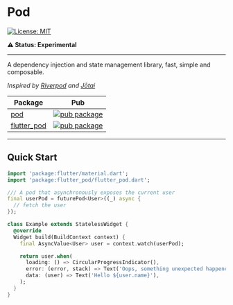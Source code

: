 # Pod

[![License: MIT][license_badge]][license_link]

**⚠️ Status: Experimental**

---

A dependency injection and state management library, fast, simple and composable.

_Inspired by [Riverpod][riverpod_link] and [Jōtai][jotai_link]_

| Package                              | Pub                                                           |
| ------------------------------------ | ------------------------------------------------------------- |
| [pod][pod_git_link]                  | [![pub package][pod_pub_badge]][pod_pub_link]                 |
| [flutter_pod][flutter_pod_git_link]  | [![pub package][flutter_pod_pub_badge]][flutter_pod_pub_link] |

---

## Quick Start

```dart
import 'package:flutter/material.dart';
import 'package:flutter_pod/flutter_pod.dart';

/// A pod that asynchronously exposes the current user
final userPod = futurePod<User>((_) async {
  // fetch the user
});

class Example extends StatelessWidget {
  @override
  Widget build(BuildContext context) {
    final AsyncValue<User> user = context.watch(userPod);

    return user.when(
      loading: () => CircularProgressIndicator(),
      error: (error, stack) => Text('Oops, something unexpected happened'),
      data: (user) => Text('Hello ${user.name}'),
    );
  }
}
```

[license_badge]: https://img.shields.io/badge/license-MIT-blue.svg
[license_link]: https://opensource.org/licenses/MIT

[pod_pub_badge]: https://img.shields.io/pub/v/pod.svg
[flutter_pod_pub_badge]: https://img.shields.io/pub/v/flutter_pod.svg

[pod_pub_link]: https://pub.dev/packages/pod
[flutter_pod_pub_link]: https://pub.dev/packages/flutter_pod

[pod_git_link]: https://github.com/Eronildo/pod/tree/master/packages/pod
[flutter_pod_git_link]: https://github.com/Eronildo/pod/tree/master/packages/flutter_pod

[riverpod_link]: https://riverpod.dev/
[jotai_link]: https://jotai.org/
